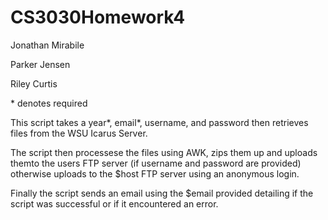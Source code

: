 # CS3030Homework4
Jonathan Mirabile

Parker Jensen

Riley Curtis

\* denotes required

This script takes a year\*, email\*, username, and password then retrieves files from the WSU Icarus Server.

The script then processese the files using AWK, zips them up and uploads themto the users FTP server (if username and password are provided) otherwise uploads to the $host FTP server using an anonymous login.

Finally the script sends an email using the $email provided detailing if the script was successful or if it encountered an error.
